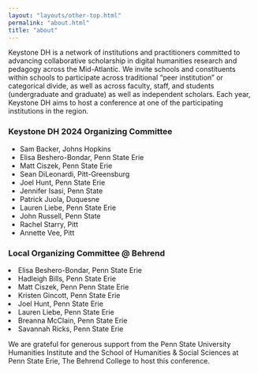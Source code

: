 ```yaml
---
layout: "layouts/other-top.html"
permalink: "about.html"
title: "about"
---
```



Keystone DH is a network of institutions and practitioners committed 
to advancing collaborative scholarship in digital humanities research and pedagogy 
across the Mid-Atlantic. We invite schools and constituents within schools
to participate across traditional “peer institution” or categorical divide, as well as across faculty,
staff, and students (undergraduate and graduate) as well as independent scholars. 
Each year, Keystone DH aims to host a conference at one of the 
participating institutions in the region.

<section id="organizers">
<div id="network">
<h3>Keystone DH 2024 Organizing Committee</h3>
<ul>
<li>Sam Backer, Johns Hopkins</li>
<li>Elisa Beshero-Bondar, Penn State Erie</li>
<li>Matt Ciszek, Penn State Erie</li>
<li>Sean DiLeonardi, Pitt-Greensburg</li>
<li>Joel Hunt, Penn State Erie</li>
<li>Jennifer Isasi, Penn State</li>
<li>Patrick Juola, Duquesne</li>
<li>Lauren Liebe, Penn State Erie</li>
<li>John Russell, Penn State</li>
<li>Rachel Starry, Pitt</li>
<li>Annette Vee, Pitt</li>
</ul>
</div>
<div id="local">
<h3>Local Organizing Committee @ Behrend</h3>
<li>Elisa Beshero-Bondar, Penn State Erie</li>
<li>Hadleigh Bills, Penn State Erie</li>
<li>Matt Ciszek, Penn Penn State Erie</li>
<li>Kristen Gincott, Penn State Erie</li>
<li>Joel Hunt, Penn State Erie</li>
<li>Lauren Liebe, Penn State Erie</li>
<li>Breanna McClain, Penn State Erie</li>
<li>Savannah Ricks, Penn State Erie</li>
</div>
</section>

We are grateful for generous support from the Penn State University Humanities Institute and the School of Humanities & Social Sciences at Penn State Erie, The Behrend College to host this conference.



    
